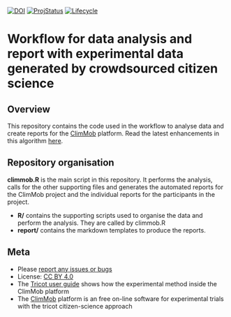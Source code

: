 <!-- badges: start -->
[![DOI](https://zenodo.org/badge/DOI/10.5281/zenodo.3984711.svg)](https://doi.org/10.5281/zenodo.3976631)
[![ProjStatus](https://www.repostatus.org/badges/latest/active.svg)](https://www.repostatus.org/#active)
[![Lifecycle](https://img.shields.io/badge/lifecycle-maturing-blue.svg)](https://www.tidyverse.org/lifecycle/#maturing)
<!-- badges: end -->

# Workflow for data analysis and report with experimental data generated by crowdsourced citizen science

## Overview

This repository contains the code used in the workflow to analyse data and create reports for the [ClimMob](https://climmob.net/) platform. Read the latest enhancements in this algorithm [here](NEWS.md).

## Repository organisation

**climmob.R** is the main script in this repository. It performs the analysis, calls for the other supporting files and generates the automated reports for the ClimMob project and the individual reports for the participants in the project. 

  - **R/** contains the supporting scripts used to organise the data and perform the analysis. They are called by climmob.R
  - **report/** contains the markdown templates to produce the reports. 



## Meta

  - Please [report any issues or bugs](https://github.com/agrdatasci/ClimMob-analysis/issues)
  - License: [CC BY 4.0](https://creativecommons.org/licenses/by/4.0/)
  - The [Tricot user guide](https://hdl.handle.net/10568/109942) shows how the experimental method inside the ClimMob platform
  - The [ClimMob](https://climmob.net/) platform is an free on-line software for experimental trials with the tricot citizen-science approach
  
  
  
